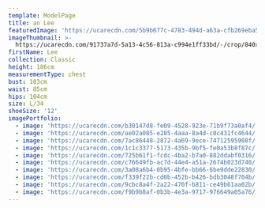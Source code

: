```yaml
---
template: ModelPage
title: an Lee
featuredImage: 'https://ucarecdn.com/5b9b677c-4783-494d-a63a-cfb269eba5ba/'
imageThumbnail: >-
  https://ucarecdn.com/91737a7d-5a13-4c56-813a-c994e1ff33bd/-/crop/840x1125/438,32/-/preview/
firstName: Lee
collection: Classic
height: 186cm
measurementType: chest
bust: 103cm
waist: 85cm
hips: 104cm
size: L/34
shoeSize: '12'
imagePortfolio:
  - image: 'https://ucarecdn.com/b30147d8-fe09-4528-923e-71b9f73a0af4/'
  - image: 'https://ucarecdn.com/ae02a085-e285-4aaa-8a4d-c0c431fc4644/'
  - image: 'https://ucarecdn.com/7ac86448-2872-4a69-9ece-74712595908f/'
  - image: 'https://ucarecdn.com/1c1c3377-5173-435b-9bf5-fe0a53b8f87c/'
  - image: 'https://ucarecdn.com/725b61f1-fcdc-4ba2-b7a0-882ddabf0316/'
  - image: 'https://ucarecdn.com/c76649fb-ac7d-44e4-a51a-2674b023d740/'
  - image: 'https://ucarecdn.com/3a08a6b4-0b95-4bfe-bb66-6be9dde22830/'
  - image: 'https://ucarecdn.com/f339f22b-cd0b-452b-b426-bdb3048f704b/'
  - image: 'https://ucarecdn.com/9cbc8a4f-2a22-470f-b811-ce49b61aa02b/'
  - image: 'https://ucarecdn.com/f9b9b8af-0b3b-4e3a-9717-976649a05a76/'
---
```


